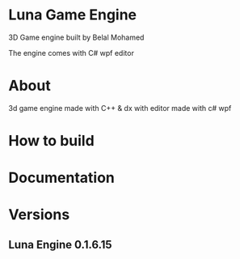 # Luna Game Engine
3D Game engine built by Belal Mohamed

The engine comes with C# wpf editor

# About
 3d game engine made with C++ & dx with editor made with
 c# wpf

# How to build

# Documentation

# Versions
## Luna Engine 0.1.6.15
